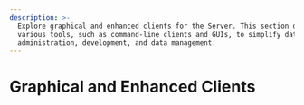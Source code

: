 ```yaml
---
description: >-
  Explore graphical and enhanced clients for the Server. This section details
  various tools, such as command-line clients and GUIs, to simplify database
  administration, development, and data management.
---
```


# Graphical and Enhanced Clients

